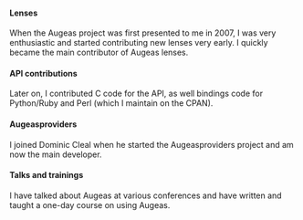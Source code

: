 #### Lenses

When the Augeas project was first presented to me in 2007, I was very enthusiastic and started contributing new lenses very early. I quickly became the main contributor of Augeas lenses.

#### API contributions

Later on, I contributed C code for the API, as well bindings code for Python/Ruby and Perl (which I maintain on the CPAN).

#### Augeasproviders

I joined Dominic Cleal when he started the Augeasproviders project and am now the main developer.

#### Talks and trainings

I have talked about Augeas at various conferences and have written and taught a one-day course on using Augeas.
